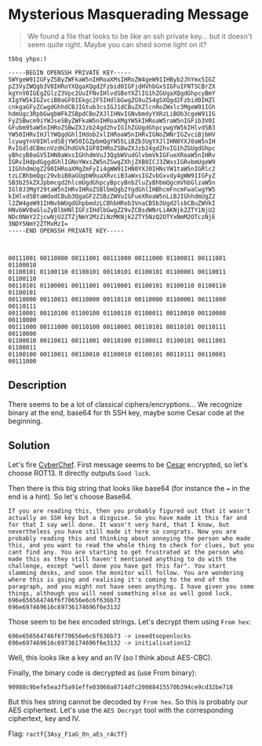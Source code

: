 # Mysterious Masquerading Message

> We found a file that looks to be like an ssh private key... but it doesn't seem quite right. Maybe you can shed some light on it?

```
tbbq yhpx:)

-----BEGIN OPENSSH PRIVATE KEY-----
SWYgeW91IGFyZSByZWFkaW5nIHRoaXMsIHRoZW4geW91IHByb2JhYmx5IGZ
pZ3VyZWQgb3V0IHRoYXQgaXQgd2Fzbid0IGFjdHVhbGx5IGFuIFNTSCBrZX
kgYnV0IGEgZGlzZ3Vpc2UuIFNvIHlvdSBoYXZlIG1hZGUgaXQgdGhpcyBmY
XIgYW5kIGZvciB0aGF0IEkgc2F5IHdlbGwgZG9uZS4gSXQgd2Fzbid0IHZl
cnkgaGFyZCwgdGhhdCBJIGtub3csIGJ1dCBuZXZlcnRoZWxlc3MgeW91IGh
hdmUgc3RpbGwgbWFkZSBpdCBoZXJlIHNvIGNvbmdyYXRzLiBOb3cgeW91IG
FyZSBwcm9iYWJseSByZWFkaW5nIHRoaXMgYW5kIHRoaW5raW5nIGFib3V0I
GFubm95aW5nIHRoZSBwZXJzb24gd2hvIG1hZGUgdGhpcywgYW5kIHlvdSB3
YW50IHRvIHJlYWQgdGhlIHdob2xlIHRoaW5nIHRvIGNoZWNrIGZvciBjbHV
lcywgYnV0IHlvdSBjYW50IGZpbmQgYW55LiBZb3UgYXJlIHN0YXJ0aW5nIH
RvIGdldCBmcnVzdHJhdGVkIGF0IHRoZSBwZXJzb24gd2hvIG1hZGUgdGhpc
yBhcyB0aGV5IHN0aWxsIGhhdmVuJ3QgbWVudGlvbmVkIGFueXRoaW5nIHRv
IGRvIHdpdGggdGhlIGNoYWxsZW5nZSwgZXhjZXB0ICJ3ZWxsIGRvbmUgeW9
1IGhhdmUgZ290IHRoaXMgZmFyIi4gWW91IHN0YXJ0IHNsYW1taW5nIGRlc2
tzLCBhbmQgc29vbiB0aGUgbW9uaXRvciB3aWxsIGZvbGxvdy4gWW91IGFyZ
SB3b25kZXJpbmcgd2hlcmUgdGhpcyBpcyBnb2luZyBhbmQgcmVhbGlzaW5n
IGl0J3MgY29taW5nIHRvIHRoZSBlbmQgb2YgdGhlIHBhcmFncmFwaCwgYW5
kIHlvdSBtaWdodCBub3QgaGF2ZSBzZWVuIGFueXRoaW5nLiBJIGhhdmUgZ2
l2ZW4geW91IHNvbWUgdGhpbmdzLCBhbHRob3VnaCB5b3Ugd2lsbCBuZWVkI
HNvbWV0aGluZyBlbHNlIGFzIHdlbGwgZ29vZCBsdWNrLiAKNjk2ZTY1NjU2
NDc0NmY2ZjcwNjU2ZTZjNmY2MzZiNzMKNjk2ZTY5NzQ2OTYxNmM2OTczNjE
3NDY5NmY2ZTMxMzI=
-----END OPENSSH PRIVATE KEY-----



00111001 00110000 00111001 00111000 00111000 01100011 00111001 01100010
01100101 01100110 01100101 00110101 01100101 01100001 00110011 01100110 
00110101 01100001 00111001 00110001 01100101 01100110 01100110 01100101 
00110000 00110011 00110000 00110110 00110000 01100001 00111000 00110111 
00110001 00110100 01100100 01100110 01100011 00110010 00110000 00110000 
00111000 00111000 00110100 00110001 00110101 00110101 00110111 00110000 
01100010 00110011 00111001 00110100 01100011 01100101 00111001 01100011 
01100100 00110011 00110010 01100010 01100101 00110111 00110001 00111000
```

## Description

There seems to be a lot of classical ciphers/encryptions... We recognize binary at the end, base64 for th SSH key, maybe some Cesar code at the beginning.


## Solution

Let's fire [CyberChef](https://gchq.github.io/CyberChef). First message seems to be [Cesar](https://www.dcode.fr/chiffre-cesar) encrypted, so let's choose ROT13. It directly outputs `Good luck`.

Then there is this big string that looks like base64 (for instance the `=` in the end is a hint). So let's choose Base64.

```
If you are reading this, then you probably figured out that it wasn't actually an SSH key but a disguise. So you have made it this far and for that I say well done. It wasn't very hard, that I know, but nevertheless you have still made it here so congrats. Now you are probably reading this and thinking about annoying the person who made this, and you want to read the whole thing to check for clues, but you cant find any. You are starting to get frustrated at the person who made this as they still haven't mentioned anything to do with the challenge, except "well done you have got this far". You start slamming desks, and soon the monitor will follow. You are wondering where this is going and realising it's coming to the end of the paragraph, and you might not have seen anything. I have given you some things, although you will need something else as well good luck. 
696e656564746f6f70656e6c6f636b73
696e697469616c69736174696f6e3132
```

Those seem to be hex encoded strings. Let's decrypt them using `From hex`:

```
696e656564746f6f70656e6c6f636b73 -> ineedtoopenlocks
696e697469616c69736174696f6e3132 -> initialisation12
```

Well, this looks like a key and an IV (so I think about AES-CBC).

Finally, the binary code is decrypted as (use From binary):

```
90988c9befe5ea3f5a91effe03060a8714dfc20088415570b394ce9cd32be718
```

But this hex string cannot be decoded by `From hex`. So this is probably our AES ciphertext. Let's use the `AES Decrypt` tool with the corresponding ciphertext, key and IV.

Flag: `ractf{3Asy_F1aG_0n_aEs_rAcTf}`
